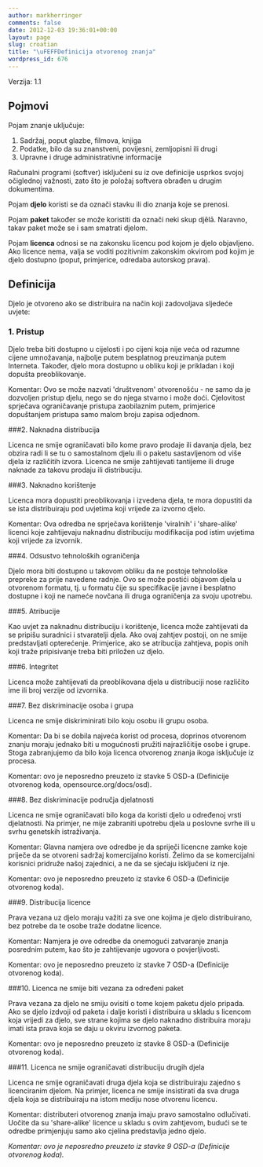 ```yaml
---
author: markherringer
comments: false
date: 2012-12-03 19:36:01+00:00
layout: page
slug: croatian
title: "\uFEFFDefinicija otvorenog znanja"
wordpress_id: 676
---
```


Verzija: 1.1

## Pojmovi ##

Pojam znanje uključuje:

1. Sadržaj, poput glazbe, filmova, knjiga
2. Podatke, bilo da su znanstveni, povijesni, zemljopisni ili drugi
3. Upravne i druge administrativne informacije

Računalni programi (softver) isključeni su iz ove definicije usprkos svojoj očiglednoj važnosti, zato što je položaj softvera obrađen u drugim dokumentima.

Pojam **djelo** koristi se da označi stavku ili dio znanja koje se prenosi.

Pojam **paket** također se može koristiti da označi neki skup djȇlā. Naravno, takav paket može se i sam smatrati djelom.

Pojam **licenca** odnosi se na zakonsku licencu pod kojom je djelo objavljeno. Ako licence nema, valja se voditi pozitivnim zakonskim okvirom pod kojim je djelo dostupno (poput, primjerice, odredaba autorskog prava).

## Definicija

Djelo je otvoreno ako se distribuira na način koji zadovoljava sljedeće uvjete:

### 1. Pristup

Djelo treba biti dostupno u cijelosti i po cijeni koja nije veća od razumne cijene umnožavanja, najbolje putem besplatnog preuzimanja putem Interneta. Također, djelo mora dostupno u obliku koji je prikladan i koji dopušta preoblikovanje.

Komentar: Ovo se može nazvati 'društvenom' otvorenošću - ne samo da je dozvoljen pristup djelu, nego se do njega stvarno i može doći. Cjelovitost sprječava ograničavanje pristupa zaobilaznim putem, primjerice dopuštanjem pristupa samo malom broju zapisa odjednom.

###2. Naknadna distribucija

Licenca ne smije ograničavati bilo kome pravo prodaje ili davanja djela, bez obzira radi li se tu o samostalnom djelu ili o paketu sastavljenom od više djela iz različitih izvora. Licenca ne smije zahtijevati tantijeme ili druge naknade za takovu prodaju ili distribuciju.

###3. Naknadno korištenje

Licenca mora dopustiti preoblikovanja i izvedena djela, te mora dopustiti da se ista distribuiraju pod uvjetima koji vrijede za izvorno djelo.

Komentar: Ova odredba ne sprječava korištenje 'viralnih' i 'share-alike' licenci koje zahtijevaju naknadnu distribuciju modifikacija pod istim uvjetima koji vrijede za izvornik.

###4. Odsustvo tehnoloških ograničenja

Djelo mora biti dostupno u takovom obliku da ne postoje tehnološke prepreke za prije navedene radnje. Ovo se može postići objavom djela u otvorenom formatu, tj. u formatu čije su specifikacije javne i besplatno dostupne i koji ne nameće novčana ili druga ograničenja za svoju upotrebu.

###5. Atribucije

Kao uvjet za naknadnu distribuciju i korištenje, licenca može zahtijevati da se pripišu suradnici i stvaratelji djela. Ako ovaj zahtjev postoji, on ne smije predstavljati opterećenje. Primjerice, ako se atribucija zahtjeva, popis onih koji traže pripisivanje treba biti priložen uz djelo.

###6. Integritet

Licenca može zahtijevati da preoblikovana djela u distribuciji nose različito ime ili broj verzije od izvornika.

###7. Bez diskriminacije osoba i grupa

Licenca ne smije diskriminirati bilo koju osobu ili grupu osoba.

Komentar: Da bi se dobila najveća korist od procesa, doprinos otvorenom znanju moraju jednako biti u mogućnosti pružiti najrazličitije osobe i grupe. Stoga zabranjujemo da bilo koja licenca otvorenog znanja ikoga isključuje iz procesa.

Komentar: ovo je neposredno preuzeto iz stavke 5 OSD-a (Definicije otvorenog koda, opensource.org/docs/osd).

###8. Bez diskriminacije područja djelatnosti

Licenca ne smije ograničavati bilo koga da koristi djelo u određenoj vrsti djelatnosti. Na primjer, ne mije zabraniti upotrebu djela u poslovne svrhe ili u svrhu genetskih istraživanja.

Komentar: Glavna namjera ove odredbe je da spriječi licencne zamke koje priječe da se otvoreni sadržaj komercijalno koristi. Želimo da se komercijalni korisnici pridruže našoj zajednici, a ne da se sjećaju isključeni iz nje.

Komentar: ovo je neposredno preuzeto iz stavke 6 OSD-a (Definicije otvorenog koda).

###9. Distribucija licence

Prava vezana uz djelo moraju važiti za sve one kojima je djelo distribuirano, bez potrebe da te osobe traže dodatne licence.

Komentar: Namjera je ove odredbe da onemogući zatvaranje znanja posrednim putem, kao što je zahtijevanje ugovora o povjerljivosti.

Komentar: ovo je neposredno preuzeto iz stavke 7 OSD-a (Definicije otvorenog koda).

###10. Licenca ne smije biti vezana za određeni paket

Prava vezana za djelo ne smiju ovisiti o tome kojem paketu djelo pripada. Ako se djelo izdvoji od paketa i dalje koristi i distribuira u skladu s licencom koja vrijedi za djelo, sve strane kojima se djelo naknadno distribuira moraju imati ista prava koja se daju u okviru izvornog paketa.

Komentar: ovo je neposredno preuzeto iz stavke 8 OSD-a (Definicije otvorenog koda).

###11. Licenca ne smije ograničavati distribuciju drugih djela

Licenca ne smije ograničavati druga djela koja se distribuiraju zajedno s licenciranim djelom. Na primjer, licenca ne smije insistirati da sva druga djela koja se distribuiraju na istom mediju nose otvorenu licencu.

Komentar: distributeri otvorenog znanja imaju pravo samostalno odlučivati. Uočite da su 'share-alike' licence u skladu s ovim zahtjevom, budući se te odredbe primjenjuju samo ako cjelina predstavlja jedno djelo.

_Komentar: ovo je neposredno preuzeto iz stavke 9 OSD-a (Definicije otvorenog koda)._
